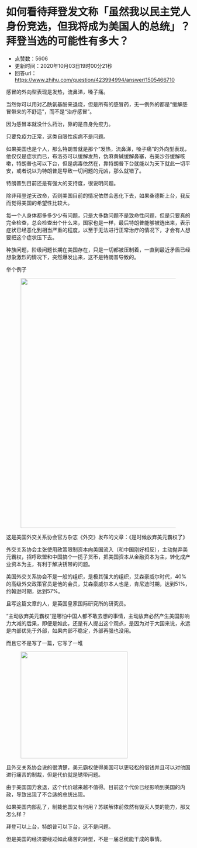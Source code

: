 # 如何看待拜登发文称「虽然我以民主党人身份竞选，但我将成为美国人的总统」？拜登当选的可能性有多大？
- 点赞数：5606
- 更新时间：2020年10月03日19时00分21秒
- 回答url：https://www.zhihu.com/question/423994994/answer/1505466710
<body>
 <p data-pid="xB7Jw7B-">感冒的外向型表现是发热，流鼻涕，嗓子痛。</p>
 <p data-pid="qm72qq2q">当然你可以用对乙酰氨基酚来退烧，但是所有的感冒药，无一例外的都是“缓解感冒带来的不舒适”，而不是“治疗感冒”。</p>
 <p data-pid="7mbgc28-">因为感冒本就没什么药治，靠的是自身免疫力。</p>
 <p data-pid="lsVjp9Ws">只要免疫力正常，这类自限性疾病不是问题。</p>
 <p data-pid="4M3zqj6G">如果美国也是个人，那么特朗普就是那个“发热，流鼻涕，嗓子痛”的外向型表现，他仅仅是症状而已，布洛芬可以缓解发热，伪麻黄碱缓解鼻塞，右美沙芬缓解咳嗽，特朗普也可以下台，但是病毒依然在，靠特朗普下台就能以为天下就此一切平安，或者说以为特朗普是导致一切问题的元凶，那么就错了。</p>
 <p data-pid="9TGRkovb">特朗普到目前还是有强大的支持度，很说明问题。</p>
 <p data-pid="x5QXvfsQ">除非拜登逆天改命，否则美国目前的情况依然会恶化下去，如果桑德斯上台，我反而觉得美国的希望性比较大。</p>
 <p data-pid="azn4z7Df">每一个人身体都多多少少有问题，只是大多数问题不是致命性问题，但是只要真的完全检查，总会检查出个什么来，国家也是一样，最后特朗普能够被选出来，表示症状已经恶化到相当严重的程度，以至于无法进行正常治疗的情况下，才会有人想要把这个症状压下去。</p>
 <p data-pid="rJuRFP7R">种族问题，阶级问题长期在美国存在，只是一切都被压制着，一直到最近矛盾已经想象激烈的情况下，突然爆发出来，这不是特朗普导致的。</p>
 <p data-pid="kERDxygA">举个例子</p>
 <figure data-size="normal">
  <img src="https://picx.zhimg.com/50/v2-dba0325917766d87650549e421d77a15_720w.jpg?source=1940ef5c" data-caption="" data-size="normal" data-rawwidth="684" data-rawheight="214" data-original-token="v2-db226e4eb7b38101d9a72b6020484894" data-default-watermark-src="https://picx.zhimg.com/50/v2-bc2765e47ce6012039e04f945ac43409_720w.jpg?source=1940ef5c" class="origin_image zh-lightbox-thumb" width="684" data-original="https://picx.zhimg.com/v2-dba0325917766d87650549e421d77a15_r.jpg?source=1940ef5c">
 </figure>
 <p data-pid="2PbeB0fP">这是美国外交关系协会官方杂志《外交》发布的文章：《是时候放弃美元霸权了》</p>
 <p data-pid="wI_Ln0XR">外交关系协会主张使用政策限制资本向美国流入（和中国刚好相反），主动抛弃美元霸权，招呼欧盟和中国搞个一揽子货币，把美国资本从金融资本为主，转化成产业资本为主，有利于解决锈带的问题。</p>
 <p data-pid="4SaU-H4q">美国外交关系协会不是一般的组织，是极其强大的组织，艾森豪威尔时代，40%的高级外交政策官员是他的会员，艾森豪威尔本人也是，肯尼迪时期，达到51%，约翰逊时期，达到57%。</p>
 <p data-pid="cg35S0dY">且写这篇文章的人，是英国皇家国际研究所的研究员。</p>
 <p data-pid="f3XWP42Q">“主动放弃美元霸权”是哪怕中国人都不敢去想的事情，主动放弃必然产生美国影响力大减的后果，即便是如此，还是有人提出这个观点，是因为对于大国来说，永远是内部优先于外部，如果内部不稳定，外部再强也没用。</p>
 <p data-pid="T0ebQsnT">而且它不是写了一篇，它写了一堆</p>
 <figure data-size="normal">
  <img src="https://picx.zhimg.com/50/v2-e2a2fa2cbe5edaf82395fa6fbaf635a6_720w.jpg?source=1940ef5c" data-caption="" data-size="normal" data-rawwidth="292" data-rawheight="514" data-original-token="v2-a9ba8d4650d73d9117192fe5720cf4b9" data-default-watermark-src="https://pic1.zhimg.com/50/v2-914c58950a7e5b968f7ae829fc8af304_720w.jpg?source=1940ef5c" class="content_image" width="292">
 </figure>
 <p data-pid="px7sqVMb">且外交关系协会说的很清楚，美元霸权使得美国可以更轻松的借钱并且可以对他国进行痛苦的制裁，但是代价就是锈带问题。</p>
 <p data-pid="h-DwSV1l">由于美国国力衰退，这个代价越来越不值得。目前这个代价已经影响到美国的内政，导致出现了不合适的总统出现。</p>
 <p data-pid="KPUkb9dW">如果美国内部乱了，制裁他国又有何用？苏联解体前依然有毁灭人类的能力，那又怎么样？</p>
 <p data-pid="lgrc_Lc-">拜登可以上台，特朗普可以下台，这不是问题。</p>
 <p data-pid="8WRYZnd6">但是美国的经济要经过如此痛苦的转型，不是一届总统能干成的事情。</p>
</body>